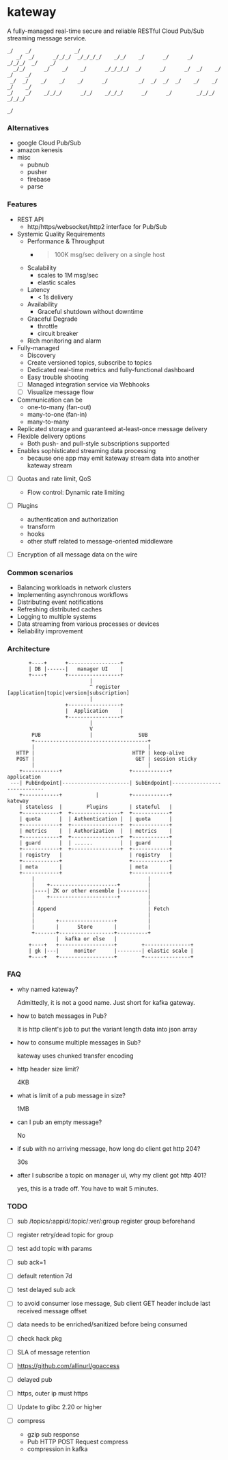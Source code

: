 # kateway

A fully-managed real-time secure and reliable RESTful Cloud Pub/Sub streaming message service.

    _/    _/              _/
       _/  _/      _/_/_/  _/_/_/_/    _/_/    _/      _/      _/    _/_/_/  _/    _/
      _/_/      _/    _/    _/      _/_/_/_/  _/      _/      _/  _/    _/  _/    _/
     _/  _/    _/    _/    _/      _/          _/  _/  _/  _/    _/    _/  _/    _/
    _/    _/    _/_/_/      _/_/    _/_/_/      _/      _/        _/_/_/    _/_/_/
                                                                               _/

### Alternatives

- google Cloud Pub/Sub
- amazon kenesis
- misc
  - pubnub
  - pusher
  - firebase
  - parse

### Features

- REST API
  - http/https/websocket/http2 interface for Pub/Sub
- Systemic Quality Requirements
  - Performance & Throughput
    - > 100K msg/sec delivery on a single host
  - Scalability
    - scales to 1M msg/sec
    - elastic scales
  - Latency
    - < 1s delivery
  - Availability
    - Graceful shutdown without downtime
  - Graceful Degrade
    - throttle
    - circuit breaker
  - Rich monitoring and alarm 
- Fully-managed
  - Discovery
  - Create versioned topics, subscribe to topics
  - Dedicated real-time metrics and fully-functional dashboard 
  - Easy trouble shooting
  - [ ] Managed integration service via Webhooks
  - [ ] Visualize message flow
- Communication can be 
  - one-to-many (fan-out)
  - many-to-one (fan-in)
  - many-to-many
- Replicated storage and guaranteed at-least-once message delivery
- Flexible delivery options
  - Both push- and pull-style subscriptions supported
- Enables sophisticated streaming data processing
  - because one app may emit kateway stream data into another kateway stream
- [ ] Quotas and rate limit, QoS
  - Flow control: Dynamic rate limiting 
- [ ] Plugins
  - authentication and authorization
  - transform
  - hooks
  - other stuff related to message-oriented middleware
- [ ] Encryption of all message data on the wire


### Common scenarios

- Balancing workloads in network clusters
- Implementing asynchronous workflows
- Distributing event notifications
- Refreshing distributed caches
- Logging to multiple systems
- Data streaming from various processes or devices
- Reliability improvement

### Architecture

           +----+      +-----------------+          
           | DB |------|   manager UI    |
           +----+      +-----------------+                                                  
                               |                                                           
                               ^ register [application|topic|version|subscription]                       
                               |                                                          
                       +-----------------+                                                 
                       |  Application    |                                                
                       +-----------------+                                               
                               |                                                        
                               V                                                       
            PUB                |               SUB                                    
            +-------------------------------------+                                  
            |                                     |                                         
       HTTP |                                HTTP | keep-alive 
       POST |                                 GET | session sticky                        
            |                                     |                                      
        +------------+                      +------------+                 application 
     ---| PubEndpoint|----------------------| SubEndpoint|---------------------------- 
        +------------+           |          +------------+                     kateway
        | stateless  |        Plugins       | stateful   |                           
        +------------+  +----------------+  +------------+                          
        | quota      |  | Authentication |  | quota      |      
        +------------+  +----------------+  +------------+     
        | metrics    |  | Authorization  |  | metrics    |    
        +------------+  +----------------+  +------------+   
        | guard      |  | ......         |  | guard      |  
        +------------+  +----------------+  +------------+                      
        | registry   |                      | registry   |  
        +------------+                      +------------+                      
        | meta       |                      | meta       |  
        +------------+                      +------------+                      
            |                                     |    
            |    +----------------------+         |  
            |----| ZK or other ensemble |---------| 
            |    +----------------------+         |
            |                                     |    
            | Append                              | Fetch
            |                                     |                     
            |       +------------------+          |     
            |       |      Store       |          |    
            +-------+------------------+----------+   
                    |  kafka or else   |
           +----+   +------------------+        +---------------+
           | gk |---|     monitor      |--------| elastic scale |
           +----+   +------------------+        +---------------+



### FAQ

- why named kateway?

  Admittedly, it is not a good name. Just short for kafka gateway.

- how to batch messages in Pub?

  It is http client's job to put the variant length data into json array

- how to consume multiple messages in Sub?

  kateway uses chunked transfer encoding

- http header size limit?

  4KB

- what is limit of a pub message in size?

  1MB

- can I pub an empty message?

  No

- if sub with no arriving message, how long do client get http 204?

  30s

- after I subscribe a topic on manager ui, why my client got http 401?

  yes, this is a trade off. You have to wait 5 minutes.

### TODO

- [ ] sub /topics/:appid/:topic/:ver/:group register group beforehand
- [ ] register retry/dead topic for group
- [ ] test add topic with params
- [ ] sub ack=1
- [ ] default retention 7d
- [ ] test delayed sub ack

- [ ] to avoid consumer lose message, Sub client GET header include last received message offset
- [ ] data needs to be enriched/sanitized before being consumed
- [ ] check hack pkg
- [ ] SLA of message retention
- [ ] https://github.com/allinurl/goaccess
- [ ] delayed pub
- [ ] https, outer ip must https
- [ ] Update to glibc 2.20 or higher
- [ ] compress
  - gzip sub response
  - Pub HTTP POST Request compress
  - compression in kafka
